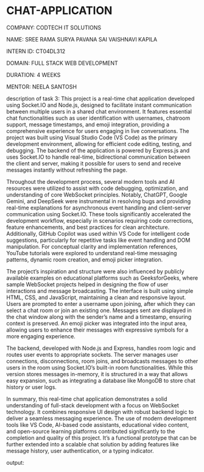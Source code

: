 # CHAT-APPLICATION

COMPANY: CODTECH IT SOLUTIONS

NAME: SREE RAMA SURYA PAVANA SAI VAISHNAVI KAPILA

INTERN ID: CT04DL312

DOMAIN: FULL STACK WEB DEVELOPMENT

DURATION: 4 WEEKS

MENTOR: NEELA SANTOSH


description of task 3:
This project is a real-time chat application developed using Socket.IO and Node.js, designed to facilitate instant communication between multiple users in a shared chat environment. It features essential chat functionalities such as user identification with usernames, chatroom support, message timestamps, and emoji integration, providing a comprehensive experience for users engaging in live conversations. The project was built using Visual Studio Code (VS Code) as the primary development environment, allowing for efficient code editing, testing, and debugging. The backend of the application is powered by Express.js and uses Socket.IO to handle real-time, bidirectional communication between the client and server, making it possible for users to send and receive messages instantly without refreshing the page.

Throughout the development process, several modern tools and AI resources were utilized to assist with code debugging, optimization, and understanding of core WebSocket principles. Notably, ChatGPT, Google Gemini, and DeepSeek were instrumental in resolving bugs and providing real-time explanations for asynchronous event handling and client-server communication using Socket.IO. These tools significantly accelerated the development workflow, especially in scenarios requiring code corrections, feature enhancements, and best practices for clean architecture. Additionally, GitHub Copilot was used within VS Code for intelligent code suggestions, particularly for repetitive tasks like event handling and DOM manipulation. For conceptual clarity and implementation references, YouTube tutorials were explored to understand real-time messaging patterns, dynamic room creation, and emoji picker integration.

The project’s inspiration and structure were also influenced by publicly available examples on educational platforms such as GeeksforGeeks, where sample WebSocket projects helped in designing the flow of user interactions and message broadcasting. The interface is built using simple HTML, CSS, and JavaScript, maintaining a clean and responsive layout. Users are prompted to enter a username upon joining, after which they can select a chat room or join an existing one. Messages sent are displayed in the chat window along with the sender’s name and a timestamp, ensuring context is preserved. An emoji picker was integrated into the input area, allowing users to enhance their messages with expressive symbols for a more engaging experience.

The backend, developed with Node.js and Express, handles room logic and routes user events to appropriate sockets. The server manages user connections, disconnections, room joins, and broadcasts messages to other users in the room using Socket.IO’s built-in room functionalities. While this version stores messages in-memory, it is structured in a way that allows easy expansion, such as integrating a database like MongoDB to store chat history or user logs.

In summary, this real-time chat application demonstrates a solid understanding of full-stack development with a focus on WebSocket technology. It combines responsive UI design with robust backend logic to deliver a seamless messaging experience. The use of modern development tools like VS Code, AI-based code assistants, educational video content, and open-source learning platforms contributed significantly to the completion and quality of this project. It’s a functional prototype that can be further extended into a scalable chat solution by adding features like message history, user authentication, or a typing indicator.


output:


